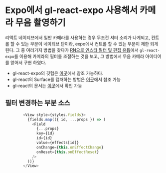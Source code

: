 # Expo에서 gl-react-expo 사용해서 카메라 무음 촬영하기
리액트 네이티브에서 일반 카메라를 사용하는 경우 무조건 셔터 소리가 나게되고, 컨트롤 할 수 있는 부분이 네이티브 단이라, expo에서 컨트롤 할 수 있는 부분이 제한 되게 된다. 그 중 여러가지 방법을 찾다가 [RN으로 인스타 필터 및 편집 유튭](https://youtu.be/AMAJLgafs6U)에서 `gl-react-expo`를 이용해 카메라의 필터를 조절하는 것을 보고, 그 방법에서 무음 카메라 아이디어를 얻어서 구현 하였다.

- gl-react-expo의 깃헙은 [이곳](https://github.com/gre/gl-react/tree/master/packages/gl-react-expo)에서 참조 가능하다.
- gl-react의 Surface를 캡쳐하는 방법은 [이곳](https://stackoverflow.com/questions/39913014/is-it-possible-to-save-effected-image-from-gl-react-native)에서 참조 가능
- gl-react의 문서는 [이곳](https://gl-react-cookbook.surge.sh/)에서 확인 가능

## 필터 변경하는 부분 소스 
```js
        <View style={styles.fields}>
          {fields.map(({ id, ...props }) => (
            <Field
              {...props}
              key={id}
              id={id}
              value={effects[id]}
              onChange={this.onEffectChange}
              onReset={this.onEffectReset}
            />
          ))}
        </View>
```